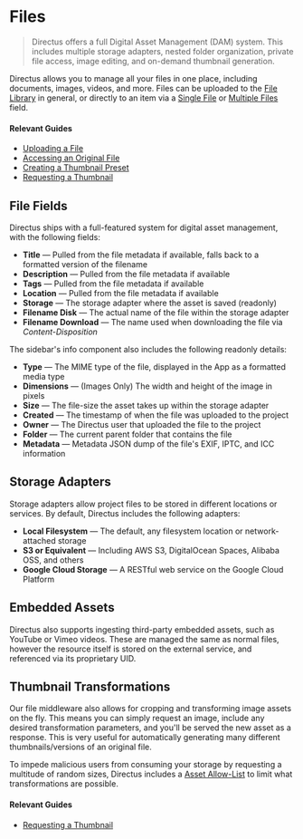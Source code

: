 # Files

> Directus offers a full Digital Asset Management (DAM) system. This includes multiple storage adapters, nested folder
> organization, private file access, image editing, and on-demand thumbnail generation.

Directus allows you to manage all your files in one place, including documents, images, videos, and more. Files can be
uploaded to the [File Library](/concepts/application/#file-library) in general, or directly to an item via a
[Single File](/guides/field-types/single-file) or [Multiple Files](/guides/field-types/multiple-files) field.

#### Relevant Guides

- [Uploading a File](/guides/files/#uploading-a-file)
- [Accessing an Original File](/guides/files/#accessing-an-original-file)
- [Creating a Thumbnail Preset](/guides/files/#creating-a-thumbnail-preset)
- [Requesting a Thumbnail](/guides/files/#requesting-a-thumbnail)

## File Fields

Directus ships with a full-featured system for digital asset management, with the following fields:

- **Title** — Pulled from the file metadata if available, falls back to a formatted version of the filename
- **Description** — Pulled from the file metadata if available
- **Tags** — Pulled from the file metadata if available
- **Location** — Pulled from the file metadata if available
- **Storage** — The storage adapter where the asset is saved (readonly)
- **Filename Disk** — The actual name of the file within the storage adapter
- **Filename Download** — The name used when downloading the file via _Content-Disposition_

The sidebar's info component also includes the following readonly details:

- **Type** — The MIME type of the file, displayed in the App as a formatted media type
- **Dimensions** — (Images Only) The width and height of the image in pixels
- **Size** — The file-size the asset takes up within the storage adapter
- **Created** — The timestamp of when the file was uploaded to the project
- **Owner** — The Directus user that uploaded the file to the project
- **Folder** — The current parent folder that contains the file
- **Metadata** — Metadata JSON dump of the file's EXIF, IPTC, and ICC information

## Storage Adapters

Storage adapters allow project files to be stored in different locations or services. By default, Directus includes the
following adapters:

- **Local Filesystem** — The default, any filesystem location or network-attached storage
- **S3 or Equivalent** — Including AWS S3, DigitalOcean Spaces, Alibaba OSS, and others
- **Google Cloud Storage** — A RESTful web service on the Google Cloud Platform

## Embedded Assets

Directus also supports ingesting third-party embedded assets, such as YouTube or Vimeo videos. These are managed the
same as normal files, however the resource itself is stored on the external service, and referenced via its proprietary
UID.

## Thumbnail Transformations

Our file middleware also allows for cropping and transforming image assets on the fly. This means you can simply request
an image, include any desired transformation parameters, and you'll be served the new asset as a response. This is very
useful for automatically generating many different thumbnails/versions of an original file.

To impede malicious users from consuming your storage by requesting a multitude of random sizes, Directus includes a
[Asset Allow-List](/guides/files/#creating-thumbnail-presets) to limit what transformations are possible.

#### Relevant Guides

- [Requesting a Thumbnail](/guides/files/#requesting-a-thumbnail)
